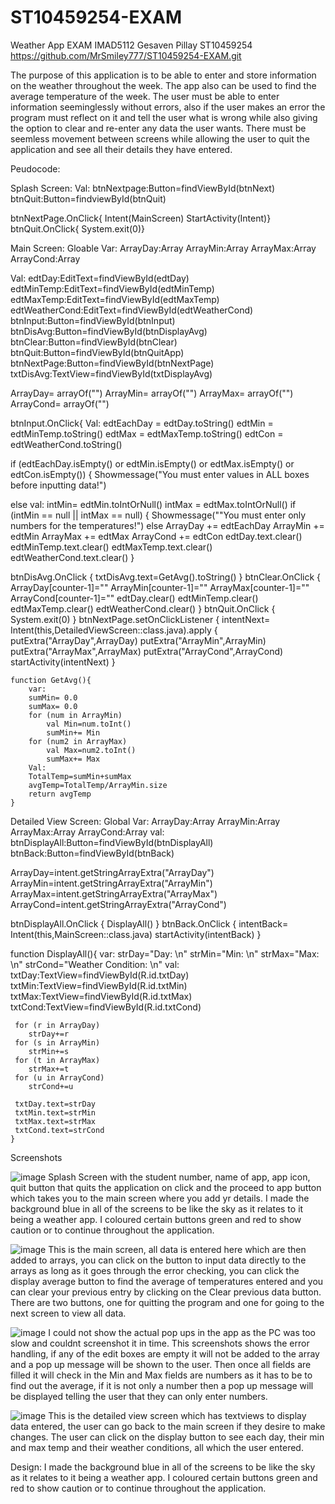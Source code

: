 # ST10459254-EXAM
Weather App EXAM IMAD5112
Gesaven Pillay 
ST10459254
https://github.com/MrSmiley777/ST10459254-EXAM.git

The purpose of this application is to be able to enter and store information on the weather throughout the week. The app also can be used to find the average temperature of the week. The user must be able to enter information seeminglessly without errors, also if the user makes an error the program must reflect on it and tell the user what is wrong while also giving the option to clear and re-enter any data the user wants. There must be seemless movement between screens while allowing the user to quit the application and see all their details they have entered.

Peudocode:

Splash Screen:
Val:
btnNextpage:Button=findViewById(btnNext)
btnQuit:Button=findviewById(btnQuit)

btnNextPage.OnClick{
  Intent(MainScreen)
  StartActivity(Intent)}
btnQuit.OnClick{
  System.exit(0)}

Main Screen:
Gloable Var:
ArrayDay:Array<String>
ArrayMin:Array<String>
ArrayMax:Array<String>
ArrayCond:Array<String>
    
Val:
edtDay:EditText=findViewById(edtDay)
edtMinTemp:EditText=findViewById(edtMinTemp)
edtMaxTemp:EditText=findViewById(edtMaxTemp)
edtWeatherCond:EditText=findViewById(edtWeatherCond)
btnInput:Button=findViewById(btnInput)
btnDisAvg:Button=findViewById(btnDisplayAvg)
btnClear:Button=findViewById(btnClear)
btnQuit:Button=findViewById(btnQuitApp)
btnNextPage:Button=findViewById(btnNextPage)
txtDisAvg:TextView=findViewById(txtDisplayAvg)

      
ArrayDay= arrayOf<String>("")
ArrayMin= arrayOf<String>("")
ArrayMax= arrayOf<String>("")
ArrayCond= arrayOf<String>("")

btnInput.OnClick{
Val:
  edtEachDay = edtDay.toString()
  edtMin = edtMinTemp.toString()
  edtMax = edtMaxTemp.toString()
  edtCon = edtWeatherCond.toString()

  if (edtEachDay.isEmpty() or edtMin.isEmpty() or edtMax.isEmpty() or edtCon.isEmpty()) {
      Showmessage("You must enter values in ALL boxes before inputting data!")
                  
  else 
      val:
      intMin= edtMin.toIntOrNull()
      intMax = edtMax.toIntOrNull()
      if (intMin == null || intMax == null) {
          Showmessage(""You must enter only numbers for the temperatures!")
      else 
          ArrayDay += edtEachDay
          ArrayMin += edtMin
          ArrayMax += edtMax
          ArrayCond += edtCon
          edtDay.text.clear()
          edtMinTemp.text.clear()
          edtMaxTemp.text.clear()
          edtWeatherCond.text.clear()
          }        
         
btnDisAvg.OnClick {
    txtDisAvg.text=GetAvg().toString()
        }
btnClear.OnClick {
    ArrayDay[counter-1]=""
    ArrayMin[counter-1]=""
    ArrayMax[counter-1]=""
    ArrayCond[counter-1]=""
    edtDay.clear()
    edtMinTemp.clear()
    edtMaxTemp.clear()
    edtWeatherCond.clear()
        }
btnQuit.OnClick {
    System.exit(0)
        }
btnNextPage.setOnClickListener {
    intentNext= Intent(this,DetailedViewScreen::class.java).apply {
    putExtra("ArrayDay",ArrayDay)
    putExtra("ArrayMin",ArrayMin)
    putExtra("ArrayMax",ArrayMax)
    putExtra("ArrayCond",ArrayCond)        
    startActivity(intentNext)
        }

    function GetAvg(){
        var: 
        sumMin= 0.0
        sumMax= 0.0
        for (num in ArrayMin)
            val Min=num.toInt()
            sumMin+= Min
        for (num2 in ArrayMax)
            val Max=num2.toInt()
            sumMax+= Max
        Val:
        TotalTemp=sumMin+sumMax
        avgTemp=TotalTemp/ArrayMin.size
        return avgTemp
    }

Detailed View Screen:
Global Var:
ArrayDay:Array<String>
ArrayMin:Array<String>
ArrayMax:Array<String>
ArrayCond:Array<String>
val:
btnDisplayAll:Button=findViewById(btnDisplayAll)
btnBack:Button=findViewById(btnBack)
        
ArrayDay=intent.getStringArrayExtra("ArrayDay")
ArrayMin=intent.getStringArrayExtra("ArrayMin")
ArrayMax=intent.getStringArrayExtra("ArrayMax")
ArrayCond=intent.getStringArrayExtra("ArrayCond")


btnDisplayAll.OnClick {
    DisplayAll()
        }
btnBack.OnClick {
    intentBack= Intent(this,MainScreen::class.java)
    startActivity(intentBack)
        }
  
  function DisplayAll(){
     var:
     strDay="Day: \n"
     strMin="Min: \n"
     strMax="Max: \n"
     strCond="Weather Condition: \n"
     val:
     txtDay:TextView=findViewById(R.id.txtDay)
     txtMin:TextView=findViewById(R.id.txtMin)
     txtMax:TextView=findViewById(R.id.txtMax)
     txtCond:TextView=findViewById(R.id.txtCond)
       
     for (r in ArrayDay)
        strDay+=r
     for (s in ArrayMin)
        strMin+=s   
     for (t in ArrayMax)
        strMax+=t
     for (u in ArrayCond)
        strCond+=u
        
     txtDay.text=strDay
     txtMin.text=strMin
     txtMax.text=strMax
     txtCond.text=strCond
    }
Screenshots

![image](https://github.com/MrSmiley777/ST10459254-EXAM/assets/166629805/db3a71c0-88cf-45ad-8414-b6e099213c35)
Splash Screen with the student number, name of app, app icon, quit button that quits the application on click and the proceed to app button which takes you to the main screen where you add yr details.
I made the background blue in all of the screens to be like the sky as it relates to it being a weather app. I coloured certain buttons green and red to show caution or to continue throughout the application.

![image](https://github.com/MrSmiley777/ST10459254-EXAM/assets/166629805/935781b7-3222-4294-8c2d-e25ee100cd01)
This is the main screen, all data is entered here which are then added to arrays, you can click on the button to input data directly to the arrays as long as it goes through the error checking, you can click the display average button to find the average of temperatures entered and you can clear your previous entry by clicking on the Clear previous data button. There are two buttons, one for quitting the program and one for going to the next screen to view all data.

![image](https://github.com/MrSmiley777/ST10459254-EXAM/assets/166629805/030276aa-470f-452d-8dd7-91ac79e304cd)
I could not show the actual pop ups in the app as the PC was too slow and couldnt screenshot it in time. This screenshots shows the error handling, if any of the edit boxes are empty it will not be added to the array and a pop up message will be shown to the user. Then once all fields are filled it will check in the Min and Max fields are numbers as it has to be to find out the average, if it is not only a number then a pop up message will be displayed telling the user that they can only enter numbers.

![image](https://github.com/MrSmiley777/ST10459254-EXAM/assets/166629805/6a260c22-9d6f-40a9-9290-33e487f37ff4)
This is the detailed view screen which has textviews to display data entered, the user can go back to the main screen if they desire to make changes. The user can click on the display button to see each day, their min and max temp and their weather conditions, all which the user entered.

Design:
I made the background blue in all of the screens to be like the sky as it relates to it being a weather app. I coloured certain buttons green and red to show caution or to continue throughout the application.


